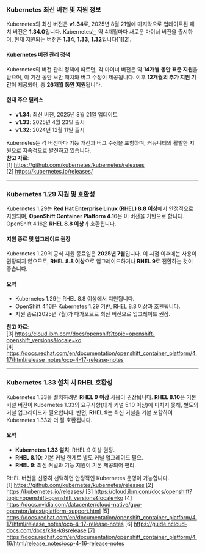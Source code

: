### Kubernetes 최신 버전 및 지원 정보

Kubernetes의 최신 버전은 **v1.34**로, 2025년 8월 21일에 마지막으로 업데이트된 패치 버전은 **1.34.0**입니다. Kubernetes는 약 4개월마다 새로운 마이너 버전을 출시하며, 현재 지원되는 버전은 **1.34**, **1.33**, **1.32**입니다[1][2].

#### Kubernetes 버전 관리 정책
Kubernetes의 버전 관리 정책에 따르면, 각 마이너 버전은 약 **14개월 동안 표준 지원**을 받으며, 이 기간 동안 보안 패치와 버그 수정이 제공됩니다. 이후 **12개월의 추가 지원 기간**이 제공되어, 총 **26개월 동안 지원**됩니다.

#### 현재 주요 릴리스
- **v1.34**: 최신 버전, 2025년 8월 21일 업데이트
- **v1.33**: 2025년 4월 23일 출시
- **v1.32**: 2024년 12월 11일 출시

Kubernetes는 각 버전마다 기능 개선과 버그 수정을 포함하며, 커뮤니티의 활발한 지원으로 지속적으로 발전하고 있습니다.  
**참고 자료**:  
[1] https://github.com/kubernetes/kubernetes/releases  
[2] https://kubernetes.io/releases/

---

### Kubernetes 1.29 지원 및 호환성
Kubernetes 1.29는 **Red Hat Enterprise Linux (RHEL) 8.8 이상**에서 안정적으로 지원되며, **OpenShift Container Platform 4.16**은 이 버전을 기반으로 합니다. OpenShift 4.16은 **RHEL 8.8 이상**과 호환됩니다.

#### 지원 종료 및 업그레이드 권장
Kubernetes 1.29의 공식 지원 종료일은 **2025년 7월**입니다. 이 시점 이후에는 사용이 권장되지 않으므로, **RHEL 8.8 이상**으로 업그레이드하거나 **RHEL 9**로 전환하는 것이 좋습니다.

#### 요약
- Kubernetes 1.29는 RHEL 8.8 이상에서 지원됩니다.
- OpenShift 4.16은 Kubernetes 1.29 기반, RHEL 8.8 이상과 호환됩니다.
- 지원 종료(2025년 7월)가 다가오므로 최신 버전으로 업그레이드 권장.

**참고 자료**:  
[3] https://cloud.ibm.com/docs/openshift?topic=openshift-openshift_versions&locale=ko  
[4] https://docs.redhat.com/en/documentation/openshift_container_platform/4.17/html/release_notes/ocp-4-17-release-notes  

---

### Kubernetes 1.33 설치 시 RHEL 호환성
Kubernetes 1.33을 설치하려면 **RHEL 9 이상** 사용이 권장됩니다. **RHEL 8.10**은 기본 커널 버전이 Kubernetes 1.33의 요구사항(대개 커널 5.10 이상)에 미치지 못해, 별도의 커널 업그레이드가 필요합니다. 반면, **RHEL 9**는 최신 커널을 기본 포함하여 Kubernetes 1.33과 더 잘 호환됩니다.

#### 요약
- **Kubernetes 1.33 설치**: RHEL 9 이상 권장.
- **RHEL 8.10**: 기본 커널 한계로 별도 커널 업그레이드 필요.
- **RHEL 9**: 최신 커널과 기능 지원이 기본 제공되어 편리.

RHEL 버전을 신중히 선택하면 안정적인 Kubernetes 운영이 가능합니다.  
[1] https://github.com/kubernetes/kubernetes/releases
[2] https://kubernetes.io/releases/
[3] https://cloud.ibm.com/docs/openshift?topic=openshift-openshift_versions&locale=ko
[4] https://docs.nvidia.com/datacenter/cloud-native/gpu-operator/latest/platform-support.html
[5] https://docs.redhat.com/en/documentation/openshift_container_platform/4.17/html/release_notes/ocp-4-17-release-notes
[6] https://guide.ncloud-docs.com/docs/k8s-k8srelease
[7] https://docs.redhat.com/en/documentation/openshift_container_platform/4.16/html/release_notes/ocp-4-16-release-notes
